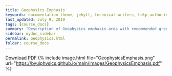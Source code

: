 ```yaml
---
title: Geophysics Emphasis
keywords: documentation theme, jekyll, technical writers, help authoring tools, hat replacements
last_updated: July 9, 2019
tags: [course_docs]
summary: "Description of Geophysics emphasis area with recommended graduation plan and other notes."
sidebar: mydoc_sidebar
permalink: Geophysics.html
folder: course_docs
---
```





[Download PDF][download]
{% include image.html file="GeophysicsEmphasis.png" url="https://byuiphysics.github.io/main/images/GeophysicsEmphasis.pdf"  %}

[download]: ../files/GeophysicsEmphasis.pdf


